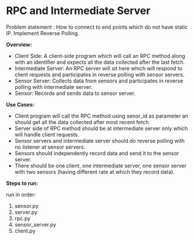 # RPC and Intermediate Server

Problem statement : How to connect to end points which do not have static IP. Implement Reverse Polling.

**Overview:**

- Client Side: A client-side program which will call an RPC method along with an identifier and expects all the data collected after the last fetch.
- Intermediate Server: An RPC server will sit here which will respond to client requests and participates in reverse polling with sensor servers.
- Sensor Server: Collects data from sensors and participates in reverse polling with intermediate server.
- Sensor: Records and sends data to sensor server.

**Use Cases:**

- Client program will call the RPC method using senor_id as parameter an should get all the data collected after most recent fetch.
- Server side of RPC method should be at intermediate server only which will handle client requests.
- Sensor servers and intermediate server should do reverse polling with no listener at sensor servers.
- Sensors should independently record data and send it to the sensor server.
- There should be one client, one intermediate server, one sensor server with two sensors (having different rate at which they record data).

**Steps to run:**

run in order:
1. sensor.py
2. server.py
3. rpc.py
4. sensor_server.py
5. client.py
